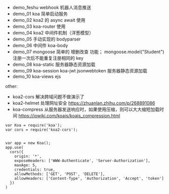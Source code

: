 <!--
 * @Author: your name
 * @Date: 2021-11-17 22:50:24
 * @Description: file content
-->

- demo_feshu webhook 机器人消息推送
- demo_01 koa 简单启动服务
- demo_02 koa2 的 async await 使用
- demo_03 koa-router 使用
- demo_04 koa2 中间件机制（洋葱模型）
- demo_05 手动实现的 bodyparser
- demo_06 中间件 koa-body
- demo_07 mongoose 简单的 增删改查 功能； mongoose.model("Student") 注册一次后不能重复注册相同的 key
- demo_08 koa-static 服务器静态资源加载
- demo_09 koa-session koa-jwt jsonwebtoken 服务器静态资源加载
- demo_10 koa-views ejs

other:
- koa2-cors 解决跨域问题不做演示了
- koa2-helmet 处理网址安全 https://zhuanlan.zhihu.com/p/268891086
- koa-compress 从服务器发送响应时，如果使用压缩，则可以大大缩短加载时间 https://iowiki.com/koajs/koajs_compression.html
```
var Koa = require('koa');
var cors = require('koa2-cors');


var app = new Koa();
app.use(
  cors({
    origin: '*',
    exposeHeaders: ['WWW-Authenticate', 'Server-Authorization'],
    maxAge: 5,
    credentials: true,
    allowMethods: ['GET', 'POST', 'DELETE'],
    allowHeaders: ['Content-Type', 'Authorization', 'Accept', 'token']
  })
)
```
